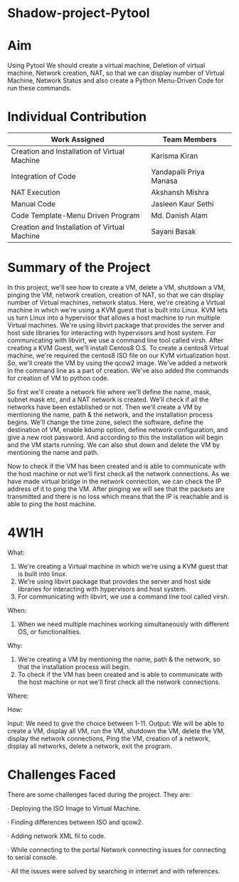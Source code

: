# Shadow-project-Pytool

# Aim 
Using Pytool We should create a virtual machine, Deletion of virtual machine, Network creation, NAT, so that we can display number of Virtual Machine, Network Status and also create a Python Menu-Driven Code for run these commands.
# Individual Contribution
| Work Assigned | Team Members  |
| ------------- | ------------- |
| Creation and Installation of Virtual Machine  | Karisma Kiran  |
| Integration of Code  | Yandapalli Priya Manasa  |
| NAT Execution  |  Akshansh Mishra  |
| Manual Code   |  Jasleen Kaur Sethi  |
| Code Template-Menu Driven Program  |  Md. Danish Alam  |
| Creation and Installation of Virtual Machine  | Sayani Basak  |

# Summary of the Project
In this project, we'll see how to create a VM, delete a VM, shutdown a VM, pinging the VM, network creation, creation of NAT, so that we can display number of Virtual machines, network status. Here, we're creating a Virtual machine in which we're using a KVM guest that is built into Linux. KVM lets us turn Linux into a hypervisor that allows a host machine to run multiple Virtual machines. We're using libvirt package that provides the server and host side libraries for interacting with hypervisors and host system. For communicating with libvirt, we use a command line tool called virsh. After creating a KVM Guest, we'll install Centos8 O.S. To create a centos8 Virtual machine, we're required the centos8 ISO file on our KVM virtualization host. So, we'll create the VM by using the qcow2 image. We've added a network in the command line as a part of creation. We've also added the commands for creation of VM to python code.

So first we'll create a network file where we'll define the name, mask, subnet mask etc, and a NAT network is created. We'll check if all the networks have been established or not. Then we'll create a VM by mentioning the name, path & the network, and the installation process begins. We'll change the time zone, select the software, define the destination of VM, enable kdump option, define network configuration, and give a new root password. And according to this the installation will begin and the VM starts running. We can also shut down and delete the VM by mentioning the name and path.

Now to check if the VM has been created and is able to communicate with the host machine or not we'll first check all the network connections. As we have made virtual bridge in the network connection, we can check the IP address of it to ping the VM. After pinging we will see that the packets are transmitted and there is no loss which means that the IP is reachable and is able to ping the host machine.

# 4W1H
What: 
1. We're creating a Virtual machine in which we're using a KVM guest that is built into linux. 
2. We're using libvirt package that provides the server and host side libraries for interacting with hypervisors and host system.  
3. For communicating with libvirt, we use a command line tool called virsh.  

When:
1. When we need multiple machines working simultaneously with different OS, or functionalities. 

Why:
1.  We're creating a VM by mentioning the name, path & the network, so that the installation process will begin.
2.  To check if the VM has been created and is able to communicate with the host machine or not we'll first check all the network connections. 

Where:

How:

Input: We need to give the choice between 1-11. 
Output: We will be able to create a VM, display all VM, run the VM, shutdown the VM, delete the VM, display the network connections, Ping the VM, creation of a network, display all networks, delete a network, exit the program.

# Challenges Faced 
There are some challenges faced during the project. They are:


· Deploying the ISO Image to Virtual Machine.

· Finding differences between ISO and qcow2.

· Adding network XML fil to code.

· While connecting to the portal Network connecting issues for connecting to serial console.

· All the issues were solved by searching in internet and with references.
